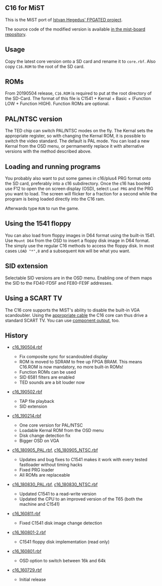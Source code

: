 C16 for MiST
------------

This is the MiST port of [Istvan Hegedus' FPGATED project](https://hackaday.io/project/11460-fpgated).

The source code of the modified version is available [in the mist-board repository](https://github.com/mist-devel/mist-board/tree/master/cores/c16).

Usage
-----

Copy the latest core version onto a SD card and rename it to ```core.rbf```. Also
copy ``C16.ROM`` to the root of the SD card.

ROMs
----

From 20190504 release, ``C16.ROM`` is required to put at the root directory of the SD-Card.
The format of this file is C1541 + Kernal + Basic + (Function LOW + Function HIGH).
Function ROMs are optional.

PAL/NTSC version
----------------

The TED chip can switch PAL/NTSC modes on the fly. The Kernal sets the
appropriate register, so with changing the Kernal ROM, it is possible to switch
the video standard. The default is PAL mode.
You can load a new Kernal from the OSD menu, or permamently replace it
with alternative versions with the method described above.

Loading and running programs
----------------------------

You probably also want to put some games in c16/plus4 PRG format onto
the SD card, preferably into a c16 subdirectory. Once the c16 has
booted use F12 to open the on screen display (OSD), select ```Load PRG```
and the PRG you want to load. The screen will flicker for a fraction
for a second while the program is being loaded directly into the C16
ram.

Afterwards type ```RUN``` to run the game.

Using the 1541 floppy
---------------------

You can also load from floppy images in D64 format using the built-in
1541. Use ```Mount D64``` from the OSD to insert a floppy disk image
in D64 format. The simply use the regular C16 methods to access the 
floppy disk. In most cases ```LOAD "*",8``` and a subsequent ```RUN```
will be what you want.

SID extension
-------------

Selectable SID versions are in the OSD menu. Enabling one of them maps
the SID to the FD40-FD5F and FE80-FE9F addresses.

Using a SCART TV
----------------

The C16 core supports the MiST's ability to disable the built-in VGA
scandoubler. Using the [appropriate cable](https://github.com/mist-devel/mist-board/wiki/ScartCable) the C16 core can thus drive a standard SCART TV.
You can use [component output](https://github.com/mist-devel/mist-board/wiki/YPbPr_Cable), too.

History
-------

* [c16_190504.rbf](https://github.com/mist-devel/mist-binaries/raw/master/cores/c16/c16_190504.rbf)
  - Fix composite sync for scandoubled display
  - ROM is moved to SDRAM to free up FPGA BRAM. This means C16.ROM is now mandatory, no more built-in ROMs!
  - Function ROMs can be used
  - SID 6581 filters are enabled
  - TED sounds are a bit louder now

* [c16_190502.rbf](https://github.com/mist-devel/mist-binaries/raw/master/cores/c16/old/c16_190502.rbf)
  - TAP file playback
  - SID extension

* [c16_190214.rbf](https://github.com/mist-devel/mist-binaries/raw/master/cores/c16/old/c16_190214.rbf)
  - One core version for PAL/NTSC
  - Loadable Kernal ROM from the OSD menu
  - Disk change detection fix
  - Bigger OSD on VGA

* [c16_180905_PAL.rbf](https://github.com/mist-devel/mist-binaries/raw/master/cores/c16/old/c16_180905_PAL.rbf),
  [c16_180905_NTSC.rbf](https://github.com/mist-devel/mist-binaries/raw/master/cores/c16/old/c16_180905_NTSC.rbf)
  - Updates and bug fixes to C1541 makes it work with every tested fastloader without timing hacks
  - Fixed PRG loader
  - All ROMs are replaceable

* [c16_180830_PAL.rbf](https://github.com/mist-devel/mist-binaries/raw/master/cores/c16/old/c16_180830_PAL.rbf),
  [c16_180830_NTSC.rbf](https://github.com/mist-devel/mist-binaries/raw/master/cores/c16/old/c16_180830_NTSC.rbf)
  - Updated C1541 to a read-write version
  - Updated the CPU to an improved version of the T65 (both the machine and C1541)

* [c16_160811.rbf](https://github.com/mist-devel/mist-binaries/raw/master/cores/c16/old/c16_160811.rbf)
  - Fixed C1541 disk image change detection

* [c16_160801-2.rbf](https://github.com/mist-devel/mist-binaries/raw/master/cores/c16/old/c16_160801-2.rbf)
  - C1541 floppy disk implementation (read only)

* [c16_160801.rbf](https://github.com/mist-devel/mist-binaries/raw/master/cores/c16/old/c16_160801.rbf)
  - OSD option to switch between 16k and 64k

* [c16_160729.rbf](https://github.com/mist-devel/mist-binaries/raw/master/cores/c16/old/c16_160729.rbf)
  - Initial release
